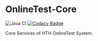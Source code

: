 # OnlineTest-Core

![Java CI](https://github.com/solidhtwoo/OnlineTest-Core/workflows/Java%20CI/badge.svg)
[![Codacy Badge](https://api.codacy.com/project/badge/Grade/1634178cbfce40f282e6f37ccd6ec546)](https://www.codacy.com?utm_source=github.com&amp;utm_medium=referral&amp;utm_content=solidhtwoo/OnlineTest-Core&amp;utm_campaign=Badge_Grade)

Core Services of HTH OnlineTest System.
